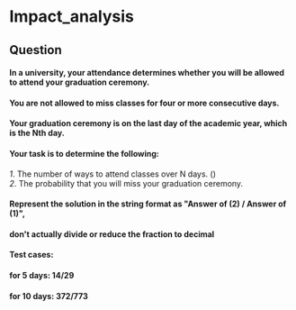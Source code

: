 # Impact_analysis
## Question

#### In a university, your attendance determines whether you will be allowed to attend your graduation ceremony.
#### You are not allowed to miss classes for four or more consecutive days.
#### Your graduation ceremony is on the last day of the academic year, which is the Nth day.

#### Your task is to determine the following:
*1*. The number of ways to attend classes over N days. () 
<br>
*2*. The probability that you will miss your graduation ceremony.

#### Represent the solution in the string format as "Answer of (2) / Answer of (1)", 
#### don't actually divide or reduce the fraction to decimal

#### Test cases:
#### for 5 days: 14/29
#### for 10 days: 372/773